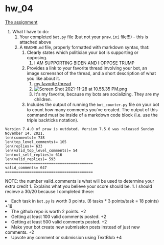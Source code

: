 # hw_04

[The assignment](https://github.com/mikeizbicki/cmc-csci040/tree/2021fall/hw_04)

1. What I have to do:
    1. Your completed `bot.py` file (but not your `praw.ini` file!!!) - this is attached above
    1. A `README.md` file, properly formatted with markdown syntax, that:
        1. Clearly states which politician your bot is supporting or opposing.
            1. I AM SUPPORTING BIDEN AND I OPPOSE TRUMP
        1. Provides a link to your favorite thread involving your bot, an image screenshot of the thread, and a short description of what you like about it.
            1. [my favorite thread](https://www.reddit.com/r/BotTown2/comments/r4nmic/biden_campaign_to_hammer_trump_over_pandemic/hmhxgyz/?context=3)
            1. ![Screen Shot 2021-11-28 at 10.55.35 PM.png](https://github.com/nataliephillips/hw04.github.io/blob/main/Screen%20Shot%202021-11-28%20at%2010.55.35%20PM.png)
            1. It's my favorite, because my bots are socializing. They are my children.
        1. Includes the output of running the `bot_counter.py` file on your bot to count how many comments you've created.
           The output of this command must be inside of a markdown code block (i.e. use the triple backticks notation).
```Natalies-MacBook-Pro-5:reddit nataliephillips$ python3 bot_counter.py --username=natthebot
Version 7.4.0 of praw is outdated. Version 7.5.0 was released Sunday November 14, 2021.
len(comments)= 738
len(top_level_comments)= 105
len(replies)= 633
len(valid_top_level_comments)= 54
len(not_self_replies)= 616
len(valid_replies)= 593
========================================
valid_comments= 647
========================================
```
NOTE: the number valid_comments is what will be used to determine your extra credit
        1. Explains what you believe your score should be.
           1. I should recieve a 30/20 because I completed these:
            <li> Each task in `bot.py` is worth 3 points. (6 tasks * 3 points/task = 18 points) +18 </li>
            <li> The github repo is worth 2 points. +2 </li>
            <li> Getting at least 100 valid comments posted. +2 </li>
            <li> Getting at least 500 valid comments posted. +2 </li>
            <li> Make your bot create new submission posts instead of just new comments. +2 </li>
            <li> Upvote any comment or submission using TextBlob +4 </li>
